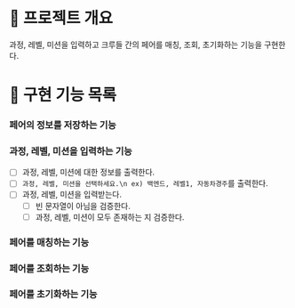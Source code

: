# 💪 프로젝트 개요

과정, 레벨, 미션을 입력하고 크루들 간의 페어를 매칭, 조회, 초기화하는 기능을 구현한다.

# 📝 구현 기능 목록

### 페어의 정보를 저장하는 기능

### 과정, 레벨, 미션을 입력하는 기능

- [ ] 과정, 레벨, 미션에 대한 정보를 출력한다.
- [ ] `과정, 레벨, 미션을 선택하세요.\n ex) 백엔드, 레벨1, 자동차경주`를 출력한다.
- [ ] 과정, 레벨, 미션을 입력받는다.
    - [ ] 빈 문자열이 아님을 검증한다.
    - [ ] 과정, 레벨, 미션이 모두 존재하는 지 검증한다.

### 페어를 매칭하는 기능

### 페어를 조회하는 기능

### 페어를 초기화하는 기능
